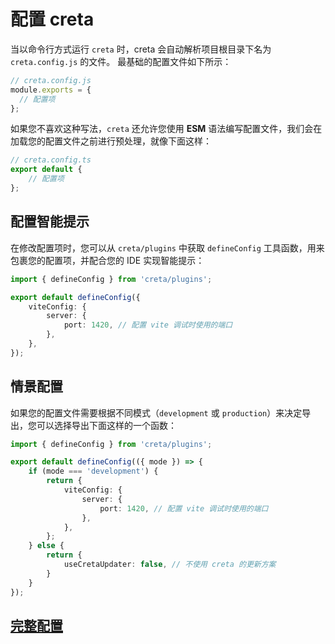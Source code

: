 # 配置 creta

当以命令行方式运行 `creta` 时，creta 会自动解析项目根目录下名为 `creta.config.js` 的文件。
最基础的配置文件如下所示：

```js
// creta.config.js
module.exports = {
  // 配置项
};
```

如果您不喜欢这种写法，`creta` 还允许您使用 **ESM** 语法编写配置文件，我们会在加载您的配置文件之前进行预处理，就像下面这样：

```ts
// creta.config.ts
export default {
	// 配置项
};
```

## 配置智能提示
在修改配置项时，您可以从 `creta/plugins` 中获取 `defineConfig` 工具函数，用来包裹您的配置项，并配合您的 IDE 实现智能提示：

```ts
import { defineConfig } from 'creta/plugins';

export default defineConfig({
	viteConfig: {
		server: {
			port: 1420, // 配置 vite 调试时使用的端口
		},
	},
});
```

## 情景配置

如果您的配置文件需要根据不同模式（`development` 或 `production`）来决定导出，您可以选择导出下面这样的一个函数：

```ts
import { defineConfig } from 'creta/plugins';

export default defineConfig(({ mode }) => {
	if (mode === 'development') {
		return {
			viteConfig: {
				server: {
					port: 1420, // 配置 vite 调试时使用的端口
				},
			},
		};
	} else {
		return {
			useCretaUpdater: false, // 不使用 creta 的更新方案
		}
	}
});
```

## [完整配置](/configs/all-configs.html)
